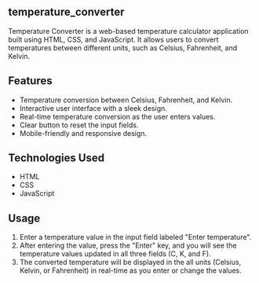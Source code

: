 ## temperature_converter
Temperature Converter is a web-based temperature calculator application built using HTML, CSS, and JavaScript. It allows users to convert temperatures between different units, such as Celsius, Fahrenheit, and Kelvin.

## Features
- Temperature conversion between Celsius, Fahrenheit, and Kelvin.
- Interactive user interface with a sleek design.
- Real-time temperature conversion as the user enters values.
- Clear button to reset the input fields.
- Mobile-friendly and responsive design.

## Technologies Used
- HTML
- CSS
- JavaScript

## Usage
1. Enter a temperature value in the input field labeled "Enter temperature".
2. After entering the value, press the "Enter" key, and you will see the temperature values updated in all three fields (C, K, and F).
3. The converted temperature will be displayed in the all units (Celsius, Kelvin, or Fahrenheit) in real-time as you enter or change the values.

   
